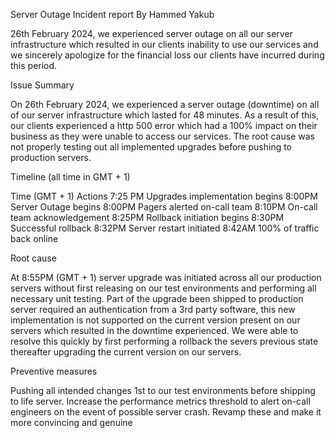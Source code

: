 Server Outage Incident report
By Hammed Yakub

26th February 2024, we experienced server outage on all our server infrastructure which resulted in our clients inability to use our services and we sincerely apologize for the financial loss our clients have incurred during this period.


Issue Summary

On 26th February 2024, we experienced a server outage (downtime) on all of our server infrastructure which lasted for 48 minutes. As a result of this, our clients experienced a http 500 error which had a 100% impact on their business as they were unable to access our services. The root cause was not properly testing out all implemented upgrades before pushing to production servers.


Timeline (all time in GMT + 1)

Time (GMT + 1)	Actions
7:25 PM	Upgrades implementation begins
8:00PM	Server Outage begins
8:00PM	Pagers alerted on-call team
8:10PM	On-call team acknowledgement
8:25PM	Rollback initiation begins
8:30PM	Successful rollback
8:32PM	Server restart initiated
8:42AM	100% of traffic back online


Root cause

At 8:55PM (GMT + 1) server upgrade was initiated across all our production servers without first releasing on our test environments and performing all necessary unit testing. Part of the upgrade been shipped to production server required an authentication from a 3rd party software, this new implementation is not supported on the current version present on our servers which resulted in the downtime experienced. We were able to resolve this quickly by first performing a rollback the severs previous state thereafter upgrading the current version on our servers.


Preventive measures

Pushing all intended changes 1st to our test environments before shipping to life server.
Increase the performance metrics threshold to alert on-call engineers on the event of possible server crash. Revamp these and make it more convincing and genuine 
